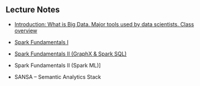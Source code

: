 ## Lecture Notes

- [Introduction: What is Big Data. Major tools used by data scientists. Class overview](slides/1.Motivation.pdf)

- [Spark Fundamentals I](slides/2.Spark_Fundamentals_I.pdf)

- [Spark Fundamentals II (GraphX & Spark SQL)](slides/3.Spark_Fundamentals_II.pdf)

- Spark Fundamentals II (Spark ML)]

- SANSA – Semantic Analytics Stack
